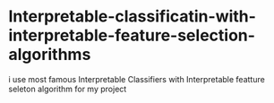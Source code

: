 # Interpretable-classificatin-with-interpretable-feature-selection-algorithms
i use most famous Interpretable Classifiers with Interpretable featture seleton algorithm for my project
